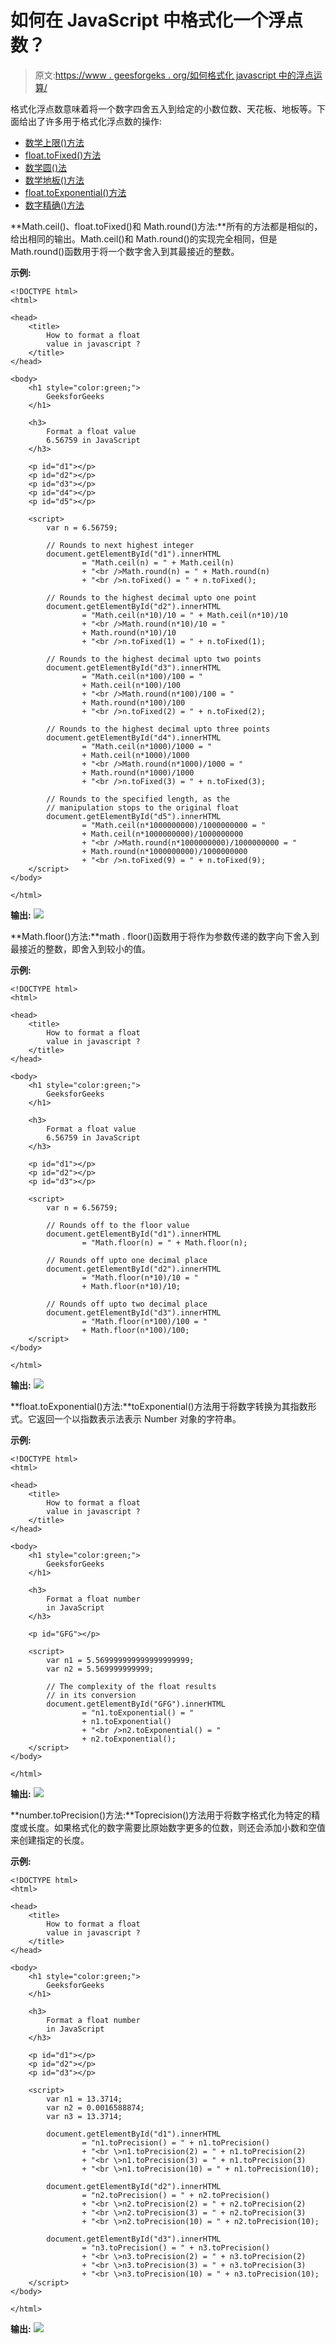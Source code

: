 # 如何在 JavaScript 中格式化一个浮点数？

> 原文:[https://www . geesforgeks . org/如何格式化 javascript 中的浮点运算/](https://www.geeksforgeeks.org/how-to-format-a-float-in-javascript/)

格式化浮点数意味着将一个数字四舍五入到给定的小数位数、天花板、地板等。下面给出了许多用于格式化浮点数的操作:

*   [数学上限()方法](https://www.geeksforgeeks.org/javascript-math-ceil-function/)
*   [float.toFixed()方法](https://www.geeksforgeeks.org/javascript-tofixed-function/)
*   [数学圆()法](https://www.geeksforgeeks.org/javascript-math-round-function/)
*   [数学地板()方法](https://www.geeksforgeeks.org/javascript-math-floor-function/)
*   [float.toExponential()方法](https://www.geeksforgeeks.org/javascript-toexponential-function/)
*   [数字精确()方法](https://www.geeksforgeeks.org/javascript-toprecision-function/)

**Math.ceil()、float.toFixed()和 Math.round()方法:**所有的方法都是相似的，给出相同的输出。Math.ceil()和 Math.round()的实现完全相同，但是 Math.round()函数用于将一个数字舍入到其最接近的整数。

**示例:**

```
<!DOCTYPE html>
<html>

<head>
    <title>
        How to format a float
        value in javascript ?
    </title>
</head>

<body>
    <h1 style="color:green;">
        GeeksforGeeks
    </h1>

    <h3>
        Format a float value
        6.56759 in JavaScript
    </h3>

    <p id="d1"></p>
    <p id="d2"></p>
    <p id="d3"></p>
    <p id="d4"></p>
    <p id="d5"></p>

    <script>
        var n = 6.56759;

        // Rounds to next highest integer
        document.getElementById("d1").innerHTML 
                = "Math.ceil(n) = " + Math.ceil(n)
                + "<br />Math.round(n) = " + Math.round(n)
                + "<br />n.toFixed() = " + n.toFixed();

        // Rounds to the highest decimal upto one point
        document.getElementById("d2").innerHTML 
                = "Math.ceil(n*10)/10 = " + Math.ceil(n*10)/10
                + "<br />Math.round(n*10)/10 = "
                + Math.round(n*10)/10
                + "<br />n.toFixed(1) = " + n.toFixed(1);

        // Rounds to the highest decimal upto two points
        document.getElementById("d3").innerHTML
                = "Math.ceil(n*100)/100 = " 
                + Math.ceil(n*100)/100
                + "<br />Math.round(n*100)/100 = "
                + Math.round(n*100)/100
                + "<br />n.toFixed(2) = " + n.toFixed(2);

        // Rounds to the highest decimal upto three points
        document.getElementById("d4").innerHTML
                = "Math.ceil(n*1000)/1000 = " 
                + Math.ceil(n*1000)/1000
                + "<br />Math.round(n*1000)/1000 = "
                + Math.round(n*1000)/1000
                + "<br />n.toFixed(3) = " + n.toFixed(3);

        // Rounds to the specified length, as the
        // manipulation stops to the original float
        document.getElementById("d5").innerHTML
                = "Math.ceil(n*1000000000)/1000000000 = "
                + Math.ceil(n*1000000000)/1000000000
                + "<br />Math.round(n*1000000000)/1000000000 = "
                + Math.round(n*1000000000)/1000000000
                + "<br />n.toFixed(9) = " + n.toFixed(9);
    </script>
</body>

</html>
```

**输出:**
![](img/aebc8503d2747a6404c14deb860b8e82.png)

**Math.floor()方法:**math . floor()函数用于将作为参数传递的数字向下舍入到最接近的整数，即舍入到较小的值。

**示例:**

```
<!DOCTYPE html>
<html>

<head>
    <title>
        How to format a float
        value in javascript ?
    </title>
</head>

<body>
    <h1 style="color:green;">
        GeeksforGeeks
    </h1>

    <h3>
        Format a float value
        6.56759 in JavaScript
    </h3>

    <p id="d1"></p>
    <p id="d2"></p>
    <p id="d3"></p>

    <script>
        var n = 6.56759;

        // Rounds off to the floor value
        document.getElementById("d1").innerHTML
                = "Math.floor(n) = " + Math.floor(n);

        // Rounds off upto one decimal place
        document.getElementById("d2").innerHTML
                = "Math.floor(n*10)/10 = "
                + Math.floor(n*10)/10;

        // Rounds off upto two decimal place
        document.getElementById("d3").innerHTML
                = "Math.floor(n*100)/100 = "
                + Math.floor(n*100)/100;
    </script>
</body>

</html>
```

**输出:**
![](img/e36f965129a37a3d6554725cfc5748ff.png)

**float.toExponential()方法:**toExponential()方法用于将数字转换为其指数形式。它返回一个以指数表示法表示 Number 对象的字符串。

**示例:**

```
<!DOCTYPE html>
<html>

<head>
    <title>
        How to format a float
        value in javascript ?
    </title>
</head>

<body>
    <h1 style="color:green;">
        GeeksforGeeks
    </h1>

    <h3>
        Format a float number
        in JavaScript
    </h3>

    <p id="GFG"></p>

    <script>
        var n1 = 5.569999999999999999999;
        var n2 = 5.569999999999;

        // The complexity of the float results
        // in its conversion
        document.getElementById("GFG").innerHTML 
                = "n1.toExponential() = "
                + n1.toExponential() 
                + "<br />n2.toExponential() = "
                + n2.toExponential();
    </script>
</body>

</html>
```

**输出:**
![](img/71da5cde5541c6a284f522bfd2c73d03.png)

**number.toPrecision()方法:**Toprecision()方法用于将数字格式化为特定的精度或长度。如果格式化的数字需要比原始数字更多的位数，则还会添加小数和空值来创建指定的长度。

**示例:**

```
<!DOCTYPE html>
<html>

<head>
    <title>
        How to format a float
        value in javascript ?
    </title>
</head>

<body>
    <h1 style="color:green;">
        GeeksforGeeks
    </h1>

    <h3>
        Format a float number
        in JavaScript
    </h3>

    <p id="d1"></p>
    <p id="d2"></p>
    <p id="d3"></p>

    <script>
        var n1 = 13.3714;
        var n2 = 0.0016588874;
        var n3 = 13.3714;

        document.getElementById("d1").innerHTML
                = "n1.toPrecision() = " + n1.toPrecision()
                + "<br \>n1.toPrecision(2) = " + n1.toPrecision(2) 
                + "<br \>n1.toPrecision(3) = " + n1.toPrecision(3)
                + "<br \>n1.toPrecision(10) = " + n1.toPrecision(10);

        document.getElementById("d2").innerHTML
                = "n2.toPrecision() = " + n2.toPrecision()
                + "<br \>n2.toPrecision(2) = " + n2.toPrecision(2)
                + "<br \>n2.toPrecision(3) = " + n2.toPrecision(3)
                + "<br \>n2.toPrecision(10) = " + n2.toPrecision(10);

        document.getElementById("d3").innerHTML
                = "n3.toPrecision() = " + n3.toPrecision()
                + "<br \>n3.toPrecision(2) = " + n3.toPrecision(2)
                + "<br \>n3.toPrecision(3) = " + n3.toPrecision(3)
                + "<br \>n3.toPrecision(10) = " + n3.toPrecision(10);
    </script>
</body>

</html>
```

**输出:**
![](img/81c3b80fca260d822011d7a810d6d34b.png)